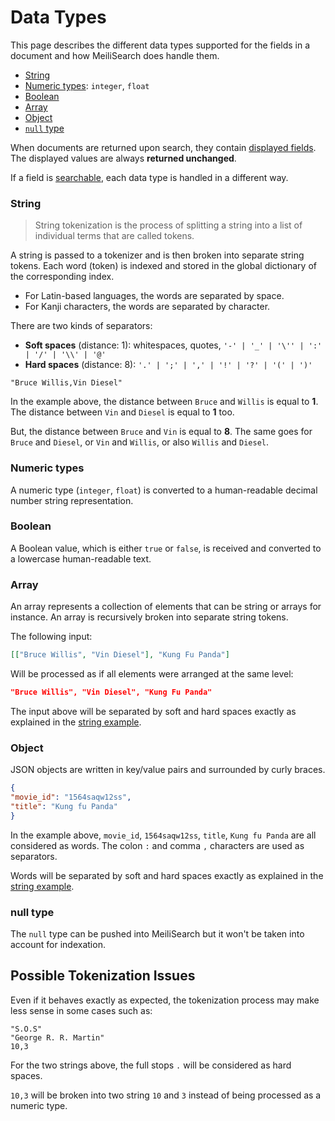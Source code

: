 # Data Types

This page describes the different data types supported for the fields in a document and how MeiliSearch does handle them.

- [String](/guides/advanced_guides/datatypes.md#string)
- [Numeric types](/guides/advanced_guides/datatypes.md#numeric-types): `integer`, `float`
- [Boolean](/guides/advanced_guides/datatypes.md#boolean)
- [Array](/guides/advanced_guides/datatypes.md#array)
- [Object](/guides/advanced_guides/datatypes.md#object)
- [`null` type](/guides/advanced_guides/datatypes.md#null-type)

When documents are returned upon search, they contain [displayed fields](/guides/advanced_guides/field_properties.md#displayed-fields). The displayed values are always **returned unchanged**.

If a field is [searchable](/guides/advanced_guides/field_properties.md#searchable-fields), each data type is handled in a different way.

### String

> String tokenization is the process of splitting a string into a list of individual terms that are called tokens.

A string is passed to a tokenizer and is then broken into separate string tokens. Each word (token) is indexed and stored in the global dictionary of the corresponding index.

- For Latin-based languages, the words are separated by space.
- For Kanji characters, the words are separated by character.

There are two kinds of separators:

- **Soft spaces** (distance: 1): whitespaces, quotes, `'-' | '_' | '\'' | ':' | '/' | '\\' | '@'`
- **Hard spaces** (distance: 8): `'.' | ';' | ',' | '!' | '?' | '(' | ')'`

```
"Bruce Willis,Vin Diesel"
```

In the example above, the distance between `Bruce` and `Willis` is equal to **1**. The distance between `Vin` and `Diesel` is equal to **1** too.

But, the distance between `Bruce` and `Vin` is equal to **8**. The same goes for `Bruce` and `Diesel`, or `Vin` and `Willis`, or also `Willis` and `Diesel`.

### Numeric types

A numeric type (`integer`, `float`) is converted to a human-readable decimal number string representation.

### Boolean

A Boolean value, which is either `true` or `false`, is received and converted to a lowercase human-readable text.

### Array

An array represents a collection of elements that can be string or arrays for instance. An array is recursively broken into separate string tokens.

The following input:

```json
[["Bruce Willis", "Vin Diesel"], "Kung Fu Panda"]
```

Will be processed as if all elements were arranged at the same level:

```json
"Bruce Willis", "Vin Diesel", "Kung Fu Panda"
```

The input above will be separated by soft and hard spaces exactly as explained in the [string example](/guides/advanced_guides/datatypes.md#string).

### Object

JSON objects are written in key/value pairs and surrounded by curly braces.

```json
{
"movie_id": "1564saqw12ss",
"title": "Kung fu Panda"
}
```

In the example above, `movie_id`, `1564saqw12ss`, `title`, `Kung fu Panda` are all considered as words. The colon `:` and comma `,` characters are used as separators.

Words will be separated by soft and hard spaces exactly as explained in the [string example](/guides/advanced_guides/datatypes.md#string).

### null type

The `null` type can be pushed into MeiliSearch but it won't be taken into account for indexation.

## Possible Tokenization Issues

Even if it behaves exactly as expected, the tokenization process may make less sense in some cases such as:

```
"S.O.S"
"George R. R. Martin"
10,3
```

For the two strings above, the full stops `.` will be considered as hard spaces.

`10,3` will be broken into two string `10` and `3` instead of being processed as a numeric type.
